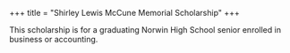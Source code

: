 +++
title = "Shirley Lewis McCune Memorial Scholarship"
+++

This scholarship is for a graduating Norwin High School senior enrolled in business or accounting.
